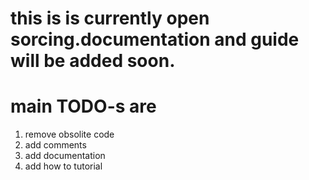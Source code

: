 this is is currently open sorcing.documentation and guide will be added soon.
=======

main TODO-s are
=======
1. remove obsolite code
2. add comments
3. add documentation
4. add how to tutorial
